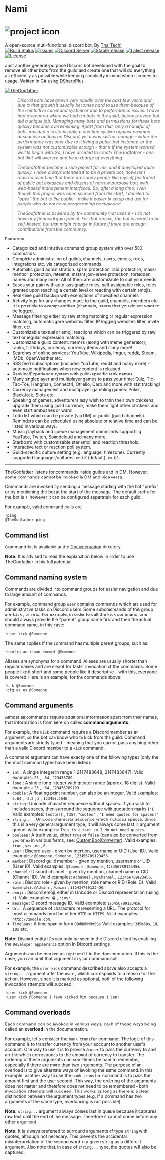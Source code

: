 
# Nami



![project icon](https://github.com/Thalitech/Nami/raw/main/bot-image.png)
===
A open-source muti-functional discord bot, By [ThaliTech!](https://github.com/Thalitech)<br>
[![Build Status](https://ci.appveyor.com/api/projects/status/axn087nlq6ha783x?svg=true)](https://ci.appveyor.com/project/ivan-ristovic/the-godfather)
[![Issues](https://img.shields.io/github/issues/Thalitech/Nami)](https://github.com/ivan-ristovic/the-godfather/issues)
[![Discord Server](https://discord.com/api/guilds/758592329807429633/embed.png)](https://discord.gg/C77BjRvRJP)
[![Stable release](https://img.shields.io/github/release/ivan-ristovic/the-godfather.svg?label=stable)](https://github.com/ivan-ristovic/the-godfather/releases)
[![Latest release](https://img.shields.io/github/tag-pre/ivan-ristovic/the-godfather.svg?label=latest)](https://github.com/ivan-ristovic/the-godfather/releases)
[![License](https://img.shields.io/github/license/Thalitech/Nami)](https://github.com/Thalitech/Nami/blob/main/LICENSE.md)

Just another general-purpose Discord bot developed with the goal to remove all other bots from the guild and create one that will do everything as efficiently as possible while keeping simplicity in mind when it comes to usage. Written in C# using [DSharpPlus](https://github.com/DSharpPlus/DSharpPlus).

[![TheGodfather](https://discord.com/api/guilds/758592329807429633/embed.png?style=banner2)](https://discord.gg/C77BjRvRJP)

> *Discord bots have grown very rapidly over the past few years and due to that growth it usually becomes hard to use them because of the unintuitive command system or due to performance issues. I have had a scenario where we had ten bots in the guild, because every bot did a unique job. Managing many bots and permissions for those bots quickly became overwhelming. Apart from that, only a handful of bots provided a customizable protection system against common destructive actions on Discord, yet it was still not enough - either the performance was poor due to it being a public bot instance, or the system was not customizable enough - that is if the system worked well to begin with. So, I have decided to create TheGodfather - one bot that will oversee and be in charge of everything.*
> 
> *TheGodfather became a side project for me, and it developed quite quickly. I have always intended it to be a private bot, however I realised over time that there are surely people like myself frustrated of public bot instances and dozens of narrow-purpose bots with web-based management interfaces. So, after a long time, even though this project was open sourced from the start, I decided to "open" the bot to the public - make it easier to setup and use for people who do not have programming background.*
>
> *TheGodfather is powered by the community that uses it - I do not have any financial gain from it. For that reason, the bot is meant to be self-hosted, but that might change in future if there are enough contributions from the community.*

Features:
  - Categorized and intuitive command group system with over 500 commands.
  - Complete administration of guilds, channels, users, emojis, roles, integrations etc. via categorized commands.
  - Automatic guild administration: spam protection, raid protection, mass-mention protection, ratelimit, instant join-leave protection, forbidden names and many more! All of them are customizable to suit your needs.
  - Eases your pain with auto-assignable roles, self-assignable roles, roles granted upon reaching a certain level or reacting with certain emojis.
  - Real-time guild backup with exemptions of specified channels.
  - Activity logs for any changes made to the guild, channels, members etc. It is possible to exempt entities (channels, users) that you do not want to be logged.
  - Message filtering either by raw string matching or regular expression matching, automatic gore websites filter, IP logging websites filter, invite filter, etc.
  - Customizable textual or emoji reactions which can be triggered by raw text or regular expression matching.
  - Customizable guild content: memes (along with meme generator), ranks, birthdays, currency, currency items and many more!
  - Searches of online services: YouTube, Wikipedia, Imgur, reddit, Steam, IMDb, OpenWeather etc.
  - RSS feed subscriptions (includes YouTube, reddit and many more) - automatic notifications when new content is released.
  - Ranking/Experience system with guild-specific rank names.
  - Many singleplayer and multiplayer games to pass your time: Quiz, Tic-Tac-Toe, Hangman, Connect4, Othello, Caro and more with stat tracking! 
  - Currency management and multiplayer gambling games: Poker, BlackJack, Slots etc.
  - Speaking of games, adventurers may wish to train their own chickens, upgrade them using guild currency, make them fight other chickens and even start ambushes or wars!
  - Todo list which can be private (via DM) or public (guild channels). Reminders can be scheduled using absolute or relative time and can be listed in various ways.
  - Music playback and queue management commands supporting YouTube, Twitch, Soundcloud and many more.
  - Starboard with customizable star emoji and reaction threshold.
  - Interactive text or reaction poll system.
  - Guild-specific culture setting (e.g. language, timezone). Currently supported languages/cultures: `en-UK` (default), `en-US`.

---

TheGodfather listens for commands inside guilds and in DM. However, some commands cannot be invoked in DM and vice versa.

Commands are invoked by sending a message starting with the bot "prefix" or by mentioning the bot at the start of the message. The default prefix for the bot is ``!``, however it can be configured separately for each guild. 

For example, valid command calls are: 
```
!ping
@TheGodfather ping
```


## Command list

Command list is available at the [Documentation](Documentation/README.md) directory.

**Note:** It is advised to read the explanation below in order to use TheGodfather in his full potential.


## Command naming system

Commands are divided into command groups for easier navigation and due to large amount of commands. 

For example, command group ``user`` contains commands which are used for administrative tasks on Discord users. Some subcommands of this group are ``kick`` , ``ban`` etc. For example, in order to call the ``kick`` command, one should always provide the "parent" group name first and then the actual command name, in this case: 
```
!user kick @Someone
```

The same applies if the command has multiple parent groups, such as:
```
!config antispam exempt @Someone
```

Aliases are synonyms for a command. Aliases are usually shorter than regular names and are meant for faster invocation of the commands. Some people like it short and some people like it descriptive - with this, everyone is covered. Here is an example, for the commands above:
```
!u k @Someone
!cfg as ex @Someone
```


## Command arguments

Almost all commands require additional information apart from their names, that information is from here on called **command arguments**.

For example, the ``kick`` command requires a Discord member as an argument, so the bot can know who to kick from the guild. Command arguments are strictly typed - meaning that you cannot pass anything other than a valid Discord member to a ``kick`` command.

A command argument can have exactly one of the following types (only the the most common types have been listed): 
  - ``int`` : A single integer in range [-2147483648, 2147483647]. Valid examples: ``25`` , ``-64`` , ``123456789``.
  - ``long`` : A single long integer with greater range (approx. 18 digits). Valid examples: ``25`` , ``-64`` , ``123456789123``.
  - ``double`` : A floating point number, can also be an integer. Valid examples: ``5.64`` , ``-3.2`` , ``5`` , ``123456.5646``.
  - ``string`` : Unicode character sequence without spaces. If you wish to include spaces, then surround the sequence with quotation marks (`"`). Valid examples: ``testtest`` , ``T3S7``, ``"quotes"`` , ``"I need quotes for spaces!"``
  - ``string...`` : Unicode characrer sequence which includes spaces. Since this is a very general argument type, it will always come last in argument queue. Valid examples: ``This is a text so I do not need quotes``.
  - ``boolean`` : A truth value, either ``true`` or ``false`` (can also be converted from ``yes`` or ``no`` in various forms, see: [CustomBoolConverter](Nami/Common/Converters/CustomBoolConverter.cs)). Valid examples: ``true`` , ``yes`` , ``no`` , ``0``.
  - ``user`` : Discord user - given by mention, username or UID (User ID). Valid examples: ``@Someone`` , ``Someone`` , ``123456789123456``.
  - ``member`` : Discord guild member - given by mention, username or UID (User ID). Valid examples: ``@Someone`` , ``Someone`` , ``123456789123456``.
  - ``channel`` : Discord channel - given by mention, channel name or CID (Channel ID). Valid examples: ``#channel`` , ``MyChannel`` , ``123456789123456``.
  - ``role`` : Discord role - given by mention, role name or RID (Role ID). Valid examples: ``@Admins`` , ``Admins`` , ``123456789123456``.
  - ``emoji`` : Discord emoji, either in Unicode or Discord representation (using ``:``). Valid examples: ``😂`` , ``:joy:``.
  - ``message`` : Discord message ID. Valid examples: ``123456789123456``.
  - ``Uri`` : A sequence of characters representing a URL. The protocol for most commands must be either ``HTTP`` or ``HTTPS``. Valid examples: ``http://google.com``.
  - ``TimeSpan`` : A time span in form ``DDdHHhMMmSSs`` Valid examples: ``3d5m30s``, ``1d``, ``10s`` etc. 


**Note:** Discord entity IDs can only be seen in the Discord client by enabling the ``Developer appearance`` option in Discord settings.

Arguments can be marked as ``(optional)`` in the documentation. If this is the case, you can omit that argument in your command call.

For example, the ``user kick`` command described above also accepts a ``string...`` argument after the ``user`` , which corresponds to a reason for the action. However, since it is marked as optional, both of the following invocation attempts will succeed:
```
!user kick @Someone
!user kick @Someone I have kicked him because I can!
```


## Command overloads

Each command can be invoked in various ways, each of those ways being called an **overload** in the documentation. 

For example, let's consider the ``bank transfer`` command. The logic of this command is to transfer currency from your account to another user's account. 
One way to use it is to provide a ``user`` to pass the currency to and an ``int`` which corresponds to the amount of currency to transfer. 
The ordering of these arguments can sometimes be hard to remember, especially if there are more than two arguments. The purpose of an overload is to give alternate ways of invoking the same command.
In this example, another way to use the ``bank transfer`` command is to pass the amount first and the user second.
This way, the ordering of the arguments does not matter and therefore does not need to be remembered - both invocation attempts will succeed. This works as long as there is a clear distinction between the argument types (e.g. if a command has two arguments of the same type, overloading is not possible).

**Note:** ``string...`` argument always comes last in queue because it captures raw text until the end of the message. Therefore it cannot come before any other argument.

**Note:** It is always preferred to surround arguments of type ``string`` with quotes, although not nececary. This prevents the accidental misinterpretation of the second word in a given string as a different argument. Also note that, in case of ``string...`` type, the quotes will also be captured.

